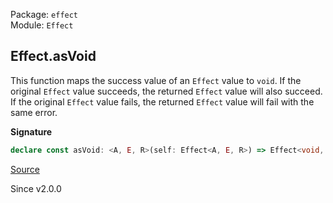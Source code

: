 Package: `effect`<br />
Module: `Effect`<br />

## Effect.asVoid

This function maps the success value of an `Effect` value to `void`. If the
original `Effect` value succeeds, the returned `Effect` value will also
succeed. If the original `Effect` value fails, the returned `Effect` value
will fail with the same error.

**Signature**

```ts
declare const asVoid: <A, E, R>(self: Effect<A, E, R>) => Effect<void, E, R>
```

[Source](https://github.com/Effect-TS/effect/tree/main/packages/effect/src/Effect.ts#L5054)

Since v2.0.0